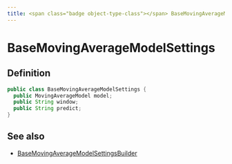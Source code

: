 ```yaml
---
title: <span class="badge object-type-class"></span> BaseMovingAverageModelSettings
---
```

# <span class="badge object-type-class"></span> BaseMovingAverageModelSettings

## Definition

```java
public class BaseMovingAverageModelSettings {
  public MovingAverageModel model;
  public String window;
  public String predict;
}
```
## See also

 * <span class="badge builder"></span> [BaseMovingAverageModelSettingsBuilder](./builder-BaseMovingAverageModelSettingsBuilder.md)
